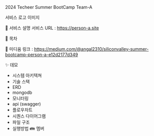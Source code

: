 2024 Techeer Summer BootCamp Team-A

서비스 로고 이미지

💫 서비스 설명
서비스 URL : https://person-a.site

🔮 목차

📝 미디움 링크 : https://medium.com/@angal2310/siliconvalley-summer-bootcamp-person-a-e12d2177d349

✨ 데모
- 시스템 아키텍쳐
- 기술 스택
- ERD
- mongodb
- 모니터링
- api (swagger)
- 플로우차트
- 시퀀스 다이어그램
- 파일 구조
- 실행방법
👪 멤버 

